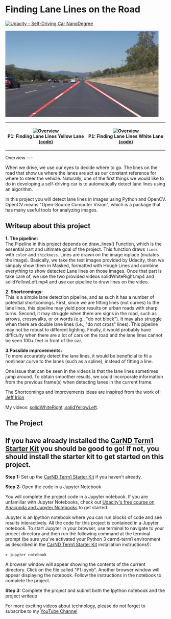 # **Finding Lane Lines on the Road** 
[![Udacity - Self-Driving Car NanoDegree](https://s3.amazonaws.com/udacity-sdc/github/shield-carnd.svg)](http://www.udacity.com/drive)

<img src="examples/laneLines_thirdPass.jpg" width="480" alt="Combined Image" />
<table style="width:100%">
  <tr>
    <th>
      <p align="center">
           <a href="https://youtu.be/Zi-lfy7a8tg"><img src="P1_FindingLaneLines/test_videos_output/solidYellowLeft.gif" alt="Overview" width="40%" height="40%"></a>
           <br>P1: Finding Lane Lines Yellow Lane
           <br><a href="./P1_FindingLaneLines/FindingLaneLines.ipynb" name="p1_code">(code)</a>
      </p>
    </th>
     <th><p align="center">
           <a href="https://youtu.be/EQkBjCXejfc"><img src="P1_FindingLaneLines/test_videos_output/solidWhiteRight.gif" alt="Overview" width="60%" height="60%"></a>
           <br>P1: Finding Lane Lines White Lane
           <br><a href="../P1_FindingLaneLines/FindingLaneLines.ipynb" name="p1_code">(code)</a>
        </p>
    </th>
 </table>
Overview
---

When we drive, we use our eyes to decide where to go.  The lines on the road that show us where the lanes are act as our constant reference for where to steer the vehicle.  Naturally, one of the first things we would like to do in developing a self-driving car is to automatically detect lane lines using an algorithm.

In this project you will detect lane lines in images using Python and OpenCV.  OpenCV means "Open-Source Computer Vision", which is a package that has many useful tools for analyzing images.  


Writeup about this project
---


**1. The pipeline:** <br />
    The Pipeline in this project depends on draw_lines() Function, which is the essential part and ultimate goal of the project.
This  function draws `lines` with `color` and `thickness`. Lines are drawn on the image inplace (mutates the image). Basically, we take the test images provided by Udacity, then we simpaly show them in Masked, formatted with Hough Lines and combine everything to show detected Lane lines on those images. Once that part is take care of, we use the two provided videos solidWhiteRight.mp4 and solidYellowLeft.mp4 and use our pipeline to draw lines on the video.

**2. Shortcomings:** <br />
    This is a simple lane detection pipeline, and as such it has a number of potential shortcomings.
First, since we are fitting lines (not curves) to the lane lines, this pipeline may yield poor results on urban roads with sharp turns.  Second, it may struggle when there are signs in the road, such as arrows, crosswalks, or or words (e.g., "do not block"). It may also  struggle when there are double lane lines (i.e., "do not cross" lines). This pipeline may not be robust to different lighting. Finally, it  would probably have difficulty when there are a lot of cars on the road and the lane lines cannot be seen 100+ feet in front of the car.

**3.Possible improvements:** <br />
    To more accurately detect the lane lines, it would be beneficial to fit a nonlinear curve to the lanes (such as a spline), instead of fitting a line. <br />

One issue that can be seen in the videos is that the lane lines sometimes jump around. To obtain smoother results, we could incorporate information from the previous frame(s) when detecting lanes in the current frame.

The Shortcomings and improvements ideas are inspired from the work of: 
[Jeff Irion](https://jefflirion.github.io/udacity_car_nanodegree_project01/index.html)


My videos: [solidWhiteRight](https://youtu.be/EQkBjCXejfc) ,[solidYellowLeft](https://youtu.be/Zi-lfy7a8tg).

The Project
---

## If you have already installed the [CarND Term1 Starter Kit](https://github.com/udacity/CarND-Term1-Starter-Kit/blob/master/README.md) you should be good to go!   If not, you should install the starter kit to get started on this project. ##

**Step 1:** Set up the [CarND Term1 Starter Kit](https://classroom.udacity.com/nanodegrees/nd013/parts/fbf77062-5703-404e-b60c-95b78b2f3f9e/modules/83ec35ee-1e02-48a5-bdb7-d244bd47c2dc/lessons/8c82408b-a217-4d09-b81d-1bda4c6380ef/concepts/4f1870e0-3849-43e4-b670-12e6f2d4b7a7) if you haven't already.

**Step 2:** Open the code in a Jupyter Notebook

You will complete the project code in a Jupyter notebook.  If you are unfamiliar with Jupyter Notebooks, check out [Udacity's free course on Anaconda and Jupyter Notebooks](https://classroom.udacity.com/courses/ud1111) to get started.

Jupyter is an Ipython notebook where you can run blocks of code and see results interactively.  All the code for this project is contained in a Jupyter notebook. To start Jupyter in your browser, use terminal to navigate to your project directory and then run the following command at the terminal prompt (be sure you've activated your Python 3 carnd-term1 environment as described in the [CarND Term1 Starter Kit](https://github.com/udacity/CarND-Term1-Starter-Kit/blob/master/README.md) installation instructions!):

`> jupyter notebook`

A browser window will appear showing the contents of the current directory.  Click on the file called "P1.ipynb".  Another browser window will appear displaying the notebook.  Follow the instructions in the notebook to complete the project.  

**Step 3:** Complete the project and submit both the Ipython notebook and the project writeup


For more exciting videos about technology, please do not forget to subscribe to my [YouTube Channel](https://www.youtube.com/channel/UCqxm7CkItJsJk6ME8qn_bAA/featured)
